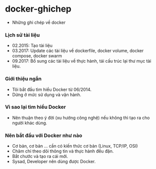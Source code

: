 # docker-ghichep
- Những ghi chép về docker

### Lịch sử tài liệu
- 02.2015: Tạo tài liệu
- 03.2017: Update các tài liệu về dockerfile, docker volume, docker compose, docker swarm
- 09.2017: Bổ sung các tài liệu về thực hành, tái cấu trúc lại thư mục tài liệu.

### Giới thiệu ngắn 
- Tôi bắt đầu tìm hiểu Docker từ 06/2014. 
- Dừng ở mức sử dụng và vận hành.

### Vì sao lại tìm hiểu Docker
- Nên thuận theo ý đời (xu hướng công nghệ) nếu không thì tạo ra cho người khác dùng.

### Nên bắt đầu với Docker như nào
- Cơ bản, cơ bản ... cần có kiến thức cơ bản (Linux, TCP/IP, OSI)
- Chăm chỉ theo dõi thông tin và thực hành đều đặn.
- Bắt chước và tạo ra cái mới.
- Sysad, Developer nên dùng được Docker.

